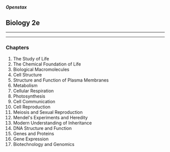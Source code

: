 ##### Openstax
## **Biology 2e**
---



---

### Chapters

1. The Study of Life
2.  The Chemical Foundation of Life
3.  Biological Macromolecules
4.  Cell Structure
5.  Structure and Function of Plasma Membranes
6.  Metabolism
7.  Cellular Respiration
8.  Photosynthesis
9.  Cell Communication
10. Cell Reproduction
11. Meiosis and Sexual Reproduction
12. Mendel's Experiments and Heredity
13. Modern Understanding of Inheritance
14. DNA Structure and Function
15. Genes and Proteins
16. Gene Expression
17. Biotechnology and Genomics